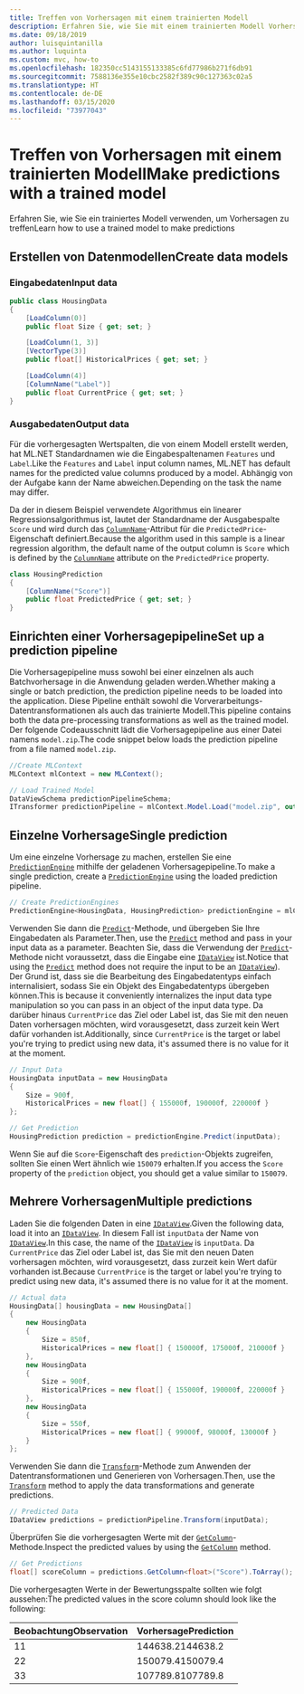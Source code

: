 ```yaml
---
title: Treffen von Vorhersagen mit einem trainierten Modell
description: Erfahren Sie, wie Sie mit einem trainierten Modell Vorhersagen treffen
ms.date: 09/18/2019
author: luisquintanilla
ms.author: luquinta
ms.custom: mvc, how-to
ms.openlocfilehash: 182350cc5143155133385c6fd77986b271f6db91
ms.sourcegitcommit: 7588136e355e10cbc2582f389c90c127363c02a5
ms.translationtype: HT
ms.contentlocale: de-DE
ms.lasthandoff: 03/15/2020
ms.locfileid: "73977043"
---
```

# <a name="make-predictions-with-a-trained-model"></a><span data-ttu-id="e1750-103">Treffen von Vorhersagen mit einem trainierten Modell</span><span class="sxs-lookup"><span data-stu-id="e1750-103">Make predictions with a trained model</span></span>

<span data-ttu-id="e1750-104">Erfahren Sie, wie Sie ein trainiertes Modell verwenden, um Vorhersagen zu treffen</span><span class="sxs-lookup"><span data-stu-id="e1750-104">Learn how to use a trained model to make predictions</span></span>

## <a name="create-data-models"></a><span data-ttu-id="e1750-105">Erstellen von Datenmodellen</span><span class="sxs-lookup"><span data-stu-id="e1750-105">Create data models</span></span>

### <a name="input-data"></a><span data-ttu-id="e1750-106">Eingabedaten</span><span class="sxs-lookup"><span data-stu-id="e1750-106">Input data</span></span>

```csharp
public class HousingData
{
    [LoadColumn(0)]
    public float Size { get; set; }

    [LoadColumn(1, 3)]
    [VectorType(3)]
    public float[] HistoricalPrices { get; set; }

    [LoadColumn(4)]
    [ColumnName("Label")]
    public float CurrentPrice { get; set; }
}
```

### <a name="output-data"></a><span data-ttu-id="e1750-107">Ausgabedaten</span><span class="sxs-lookup"><span data-stu-id="e1750-107">Output data</span></span>

<span data-ttu-id="e1750-108">Für die vorhergesagten Wertspalten, die von einem Modell erstellt werden, hat ML.NET Standardnamen wie die Eingabespaltenamen `Features` und `Label`.</span><span class="sxs-lookup"><span data-stu-id="e1750-108">Like the `Features` and `Label` input column names, ML.NET has default names for the predicted value columns produced by a model.</span></span> <span data-ttu-id="e1750-109">Abhängig von der Aufgabe kann der Name abweichen.</span><span class="sxs-lookup"><span data-stu-id="e1750-109">Depending on the task the name may differ.</span></span>

<span data-ttu-id="e1750-110">Da der in diesem Beispiel verwendete Algorithmus ein linearer Regressionsalgorithmus ist, lautet der Standardname der Ausgabespalte `Score` und wird durch das [`ColumnName`](xref:Microsoft.ML.Data.ColumnNameAttribute)-Attribut für die `PredictedPrice`-Eigenschaft definiert.</span><span class="sxs-lookup"><span data-stu-id="e1750-110">Because the algorithm used in this sample is a linear regression algorithm, the default name of the output column is `Score` which is defined by the [`ColumnName`](xref:Microsoft.ML.Data.ColumnNameAttribute) attribute on the `PredictedPrice` property.</span></span>

```csharp
class HousingPrediction
{
    [ColumnName("Score")]
    public float PredictedPrice { get; set; }
}
```

## <a name="set-up-a-prediction-pipeline"></a><span data-ttu-id="e1750-111">Einrichten einer Vorhersagepipeline</span><span class="sxs-lookup"><span data-stu-id="e1750-111">Set up a prediction pipeline</span></span>

<span data-ttu-id="e1750-112">Die Vorhersagepipeline muss sowohl bei einer einzelnen als auch Batchvorhersage in die Anwendung geladen werden.</span><span class="sxs-lookup"><span data-stu-id="e1750-112">Whether making a single or batch prediction, the prediction pipeline needs to be loaded into the application.</span></span> <span data-ttu-id="e1750-113">Diese Pipeline enthält sowohl die Vorverarbeitungs-Datentransformationen als auch das trainierte Modell.</span><span class="sxs-lookup"><span data-stu-id="e1750-113">This pipeline contains both the data pre-processing transformations as well as the trained model.</span></span> <span data-ttu-id="e1750-114">Der folgende Codeausschnitt lädt die Vorhersagepipeline aus einer Datei namens `model.zip`.</span><span class="sxs-lookup"><span data-stu-id="e1750-114">The code snippet below loads the prediction pipeline from a file named `model.zip`.</span></span>

```csharp
//Create MLContext
MLContext mlContext = new MLContext();

// Load Trained Model
DataViewSchema predictionPipelineSchema;
ITransformer predictionPipeline = mlContext.Model.Load("model.zip", out predictionPipelineSchema);
```

## <a name="single-prediction"></a><span data-ttu-id="e1750-115">Einzelne Vorhersage</span><span class="sxs-lookup"><span data-stu-id="e1750-115">Single prediction</span></span>

<span data-ttu-id="e1750-116">Um eine einzelne Vorhersage zu machen, erstellen Sie eine [`PredictionEngine`](xref:Microsoft.ML.PredictionEngine%602) mithilfe der geladenen Vorhersagepipeline.</span><span class="sxs-lookup"><span data-stu-id="e1750-116">To make a single prediction, create a [`PredictionEngine`](xref:Microsoft.ML.PredictionEngine%602) using the loaded prediction pipeline.</span></span>

```csharp
// Create PredictionEngines
PredictionEngine<HousingData, HousingPrediction> predictionEngine = mlContext.Model.CreatePredictionEngine<HousingData, HousingPrediction>(predictionPipeline);
```

<span data-ttu-id="e1750-117">Verwenden Sie dann die [`Predict`](xref:Microsoft.ML.PredictionEngineBase%602.Predict*)-Methode, und übergeben Sie Ihre Eingabedaten als Parameter.</span><span class="sxs-lookup"><span data-stu-id="e1750-117">Then, use the [`Predict`](xref:Microsoft.ML.PredictionEngineBase%602.Predict*) method and pass in your input data as a parameter.</span></span> <span data-ttu-id="e1750-118">Beachten Sie, dass die Verwendung der [`Predict`](xref:Microsoft.ML.PredictionEngineBase%602.Predict*)-Methode nicht voraussetzt, dass die Eingabe eine [`IDataView`](xref:Microsoft.ML.IDataView) ist.</span><span class="sxs-lookup"><span data-stu-id="e1750-118">Notice that using the [`Predict`](xref:Microsoft.ML.PredictionEngineBase%602.Predict*) method does not require the input to be an [`IDataView`](xref:Microsoft.ML.IDataView)).</span></span> <span data-ttu-id="e1750-119">Der Grund ist, dass sie die Bearbeitung des Eingabedatentyps einfach internalisiert, sodass Sie ein Objekt des Eingabedatentyps übergeben können.</span><span class="sxs-lookup"><span data-stu-id="e1750-119">This is because it conveniently internalizes the input data type manipulation so you can pass in an object of the input data type.</span></span> <span data-ttu-id="e1750-120">Da darüber hinaus `CurrentPrice` das Ziel oder Label ist, das Sie mit den neuen Daten vorhersagen möchten, wird vorausgesetzt, dass zurzeit kein Wert dafür vorhanden ist.</span><span class="sxs-lookup"><span data-stu-id="e1750-120">Additionally, since `CurrentPrice` is the target or label you're trying to predict using new data, it's assumed there is no value for it at the moment.</span></span>

```csharp
// Input Data
HousingData inputData = new HousingData
{
    Size = 900f,
    HistoricalPrices = new float[] { 155000f, 190000f, 220000f }
};

// Get Prediction
HousingPrediction prediction = predictionEngine.Predict(inputData);
```

<span data-ttu-id="e1750-121">Wenn Sie auf die `Score`-Eigenschaft des `prediction`-Objekts zugreifen, sollten Sie einen Wert ähnlich wie `150079` erhalten.</span><span class="sxs-lookup"><span data-stu-id="e1750-121">If you access the `Score` property of the `prediction` object, you should get a value similar to `150079`.</span></span>

## <a name="multiple-predictions"></a><span data-ttu-id="e1750-122">Mehrere Vorhersagen</span><span class="sxs-lookup"><span data-stu-id="e1750-122">Multiple predictions</span></span>

<span data-ttu-id="e1750-123">Laden Sie die folgenden Daten in eine [`IDataView`](xref:Microsoft.ML.IDataView).</span><span class="sxs-lookup"><span data-stu-id="e1750-123">Given the following data, load it into an [`IDataView`](xref:Microsoft.ML.IDataView).</span></span> <span data-ttu-id="e1750-124">In diesem Fall ist `inputData` der Name von [`IDataView`](xref:Microsoft.ML.IDataView).</span><span class="sxs-lookup"><span data-stu-id="e1750-124">In this case, the name of the [`IDataView`](xref:Microsoft.ML.IDataView) is `inputData`.</span></span> <span data-ttu-id="e1750-125">Da `CurrentPrice` das Ziel oder Label ist, das Sie mit den neuen Daten vorhersagen möchten, wird vorausgesetzt, dass zurzeit kein Wert dafür vorhanden ist.</span><span class="sxs-lookup"><span data-stu-id="e1750-125">Because `CurrentPrice` is the target or label you're trying to predict using new data, it's assumed there is no value for it at the moment.</span></span>

```csharp
// Actual data
HousingData[] housingData = new HousingData[]
{
    new HousingData
    {
        Size = 850f,
        HistoricalPrices = new float[] { 150000f, 175000f, 210000f }
    },
    new HousingData
    {
        Size = 900f,
        HistoricalPrices = new float[] { 155000f, 190000f, 220000f }
    },
    new HousingData
    {
        Size = 550f,
        HistoricalPrices = new float[] { 99000f, 98000f, 130000f }
    }
};
```

<span data-ttu-id="e1750-126">Verwenden Sie dann die [`Transform`](xref:Microsoft.ML.ITransformer.Transform*)-Methode zum Anwenden der Datentransformationen und Generieren von Vorhersagen.</span><span class="sxs-lookup"><span data-stu-id="e1750-126">Then, use the [`Transform`](xref:Microsoft.ML.ITransformer.Transform*) method to apply the data transformations and generate predictions.</span></span>

```csharp
// Predicted Data
IDataView predictions = predictionPipeline.Transform(inputData);
```

<span data-ttu-id="e1750-127">Überprüfen Sie die vorhergesagten Werte mit der [`GetColumn`](xref:Microsoft.ML.Data.ColumnCursorExtensions.GetColumn*)-Methode.</span><span class="sxs-lookup"><span data-stu-id="e1750-127">Inspect the predicted values by using the [`GetColumn`](xref:Microsoft.ML.Data.ColumnCursorExtensions.GetColumn*) method.</span></span>

```csharp
// Get Predictions
float[] scoreColumn = predictions.GetColumn<float>("Score").ToArray();
```

<span data-ttu-id="e1750-128">Die vorhergesagten Werte in der Bewertungsspalte sollten wie folgt aussehen:</span><span class="sxs-lookup"><span data-stu-id="e1750-128">The predicted values in the score column should look like the following:</span></span>

| <span data-ttu-id="e1750-129">Beobachtung</span><span class="sxs-lookup"><span data-stu-id="e1750-129">Observation</span></span> | <span data-ttu-id="e1750-130">Vorhersage</span><span class="sxs-lookup"><span data-stu-id="e1750-130">Prediction</span></span> |
|---|---|
| <span data-ttu-id="e1750-131">1</span><span class="sxs-lookup"><span data-stu-id="e1750-131">1</span></span> | <span data-ttu-id="e1750-132">144638.2</span><span class="sxs-lookup"><span data-stu-id="e1750-132">144638.2</span></span> |
| <span data-ttu-id="e1750-133">2</span><span class="sxs-lookup"><span data-stu-id="e1750-133">2</span></span> | <span data-ttu-id="e1750-134">150079.4</span><span class="sxs-lookup"><span data-stu-id="e1750-134">150079.4</span></span> |
| <span data-ttu-id="e1750-135">3</span><span class="sxs-lookup"><span data-stu-id="e1750-135">3</span></span> | <span data-ttu-id="e1750-136">107789.8</span><span class="sxs-lookup"><span data-stu-id="e1750-136">107789.8</span></span> |
